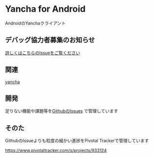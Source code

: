 # Yancha for Android

AndroidのYanchaクライアント

## デバッグ協力者募集のお知らせ

[詳しくはこちらのIssueをご覧ください](https://github.com/ichigotake/Android-yancha/issues/36)

## 関連

[yancha](https://github.com/uzulla/yancha)

## 開発

足りない機能や課題等を[GithubのIssues](https://github.com/ichigotake/Android-yancha/issues) で管理しています

## そのた

GithubのIssueよりも粒度の細かい進捗をPivotal Trackerで管理しています

https://www.pivotaltracker.com/s/projects/933124

